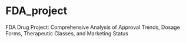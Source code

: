 # FDA_project
FDA Drug Project: Comprehensive Analysis of Approval Trends, Dosage Forms, Therapeutic Classes, and Marketing Status

